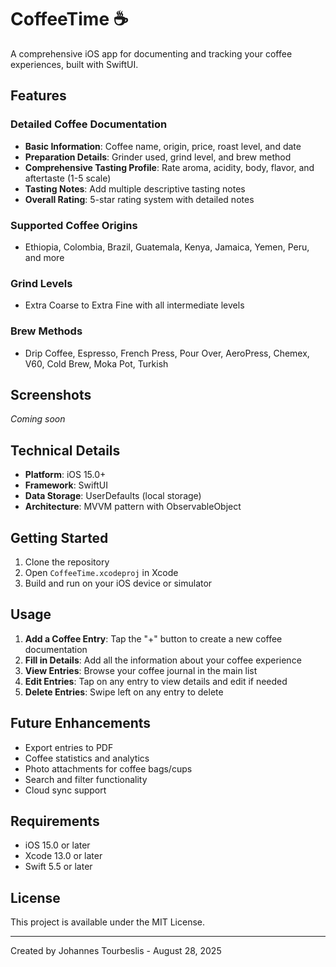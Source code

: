 # CoffeeTime ☕

A comprehensive iOS app for documenting and tracking your coffee experiences, built with SwiftUI.

## Features

### Detailed Coffee Documentation
- **Basic Information**: Coffee name, origin, price, roast level, and date
- **Preparation Details**: Grinder used, grind level, and brew method
- **Comprehensive Tasting Profile**: Rate aroma, acidity, body, flavor, and aftertaste (1-5 scale)
- **Tasting Notes**: Add multiple descriptive tasting notes
- **Overall Rating**: 5-star rating system with detailed notes

### Supported Coffee Origins
- Ethiopia, Colombia, Brazil, Guatemala, Kenya, Jamaica, Yemen, Peru, and more

### Grind Levels
- Extra Coarse to Extra Fine with all intermediate levels

### Brew Methods
- Drip Coffee, Espresso, French Press, Pour Over, AeroPress, Chemex, V60, Cold Brew, Moka Pot, Turkish

## Screenshots

*Coming soon*

## Technical Details

- **Platform**: iOS 15.0+
- **Framework**: SwiftUI
- **Data Storage**: UserDefaults (local storage)
- **Architecture**: MVVM pattern with ObservableObject

## Getting Started

1. Clone the repository
2. Open `CoffeeTime.xcodeproj` in Xcode
3. Build and run on your iOS device or simulator

## Usage

1. **Add a Coffee Entry**: Tap the "+" button to create a new coffee documentation
2. **Fill in Details**: Add all the information about your coffee experience
3. **View Entries**: Browse your coffee journal in the main list
4. **Edit Entries**: Tap on any entry to view details and edit if needed
5. **Delete Entries**: Swipe left on any entry to delete

## Future Enhancements

- Export entries to PDF
- Coffee statistics and analytics
- Photo attachments for coffee bags/cups
- Search and filter functionality
- Cloud sync support

## Requirements

- iOS 15.0 or later
- Xcode 13.0 or later
- Swift 5.5 or later

## License

This project is available under the MIT License.

---

Created by Johannes Tourbeslis - August 28, 2025